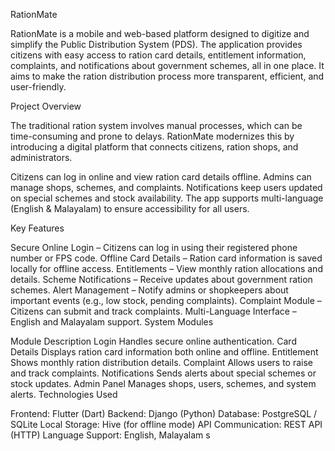 RationMate

RationMate is a mobile and web-based platform designed to digitize and simplify the Public Distribution System (PDS). The application provides citizens with easy access to ration card details, entitlement information, complaints, and notifications about government schemes, all in one place.
It aims to make the ration distribution process more transparent, efficient, and user-friendly.

Project Overview

The traditional ration system involves manual processes, which can be time-consuming and prone to delays. RationMate modernizes this by introducing a digital platform that connects citizens, ration shops, and administrators.

Citizens can log in online and view ration card details offline.
Admins can manage shops, schemes, and complaints.
Notifications keep users updated on special schemes and stock availability.
The app supports multi-language (English & Malayalam) to ensure accessibility for all users.

Key Features

Secure Online Login – Citizens can log in using their registered phone number or FPS code.
Offline Card Details – Ration card information is saved locally for offline access.
Entitlements – View monthly ration allocations and details.
Scheme Notifications – Receive updates about government ration schemes.
Alert Management – Notify admins or shopkeepers about important events (e.g., low stock, pending complaints).
Complaint Module – Citizens can submit and track complaints.
Multi-Language Interface – English and Malayalam support.
System Modules

Module	Description
Login	Handles secure online authentication.
Card Details	Displays ration card information both online and offline.
Entitlement	Shows monthly ration distribution details.
Complaint	Allows users to raise and track complaints.
Notifications	Sends alerts about special schemes or stock updates.
Admin Panel	Manages shops, users, schemes, and system alerts.
Technologies Used

Frontend: Flutter (Dart)
Backend: Django (Python)
Database: PostgreSQL / SQLite
Local Storage: Hive (for offline mode)
API Communication: REST API (HTTP)
Language Support: English, Malayalam
s
